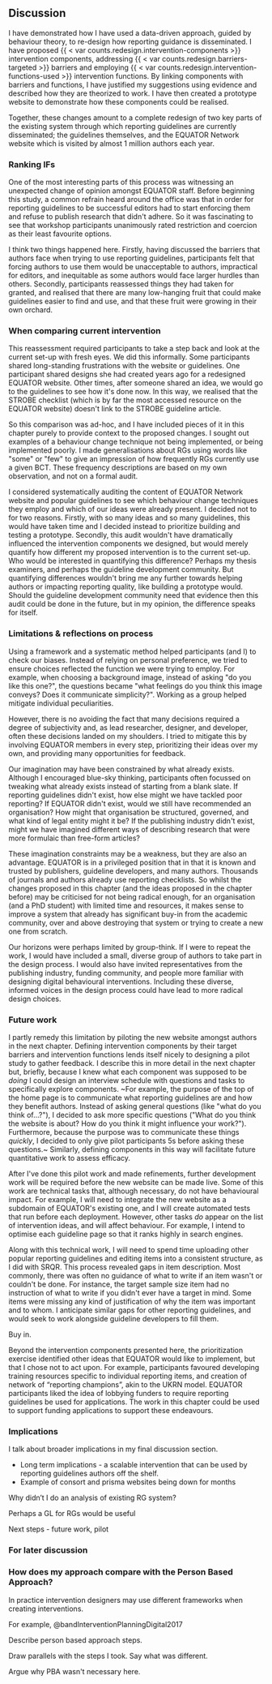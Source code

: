 ## Discussion

I have demonstrated how I have used a data-driven approach, guided by behaviour theory, to re-design how reporting guidance is disseminated. I have proposed {{ < var counts.redesign.intervention-components >}} intervention components, addressing {{ < var counts.redesign.barriers-targeted >}} barriers and employing {{ < var counts.redesign.intervention-functions-used >}} intervention functions. By linking components with barriers and functions, I have justified my suggestions using evidence and described how they are theorized to work. I have then created a prototype website to demonstrate how these components could be realised.

Together, these changes amount to a complete redesign of two key parts of the existing system through which reporting guidelines are currently disseminated; the guidelines themselves, and the EQUATOR Network website which is visited by almost 1 million authors each year.

### Ranking IFs

One of the most interesting parts of this process was witnessing an unexpected change of opinion amongst EQUATOR staff. Before beginning this study, a common refrain heard around the office was that in order for reporting guidelines to be successful editors had to start enforcing them and refuse to publish research that didn't adhere. So it was fascinating to see that workshop participants unanimously rated restriction and coercion as their least favourite options.

I think two things happened here. Firstly, having discussed the barriers that authors face when trying to use reporting guidelines, participants felt that forcing authors to use them would be unacceptable to authors, impractical for editors, and inequitable as some authors would face larger hurdles than others. Secondly, participants reassessed things they had taken for granted, and realised that there are many low-hanging fruit that could make guidelines easier to find and use, and that these fruit were growing in their own orchard.

### When comparing current intervention

This reassessment required participants to take a step back and look at the current set-up with fresh eyes. We did this informally. Some participants shared long-standing frustrations with the website or guidelines. One participant shared designs she had created years ago for a redesigned EQUATOR website. Other times, after someone shared an idea, we would go to the guidelines to see how it's done now. In this way, we realised that the STROBE checklist (which is by far the most accessed resource on the EQUATOR website) doesn't link to the STROBE guideline article.

So this comparison was ad-hoc, and I have included pieces of it in this chapter purely to provide context to the proposed changes. I sought out examples of a behaviour change technique not being implemented, or being implemented poorly. I made generalisations about RGs using words like "some" or "few" to give an impression of how frequently RGs currently use a given BCT. These frequency descriptions are based on my own observation, and not on a formal audit.

I considered systematically auditing the content of EQUATOR Network website and popular guidelines to see which behaviour change techniques they employ and which of our ideas were already present. I decided not to for two reasons. Firstly, with so many  ideas and so many guidelines, this would have taken time and I decided instead to prioritize building and testing a prototype. Secondly, this audit wouldn't have dramatically influenced the intervention components we designed, but would merely quantify how different my proposed intervention is to the current set-up. Who would be interested in quantifying this difference? Perhaps my thesis examiners, and perhaps the guideline development community. But quantifying differences wouldn't bring me any further towards helping authors or impacting reporting quality, like building a prototype would. Should the guideline development community need that evidence then this audit could be done in the future, but in my opinion, the difference speaks for itself.

### Limitations & reflections on process

Using a framework and a systematic method helped participants (and I) to check our biases. Instead of relying on personal preference, we tried to ensure choices reflected the function we were trying to employ. For example, when choosing a background image, instead of asking "do you like this one?", the questions became "what feelings do you think this image conveys? Does it communicate simplicity?". Working as a group helped mitigate individual peculiarities.

However, there is no avoiding the fact that many decisions required a degree of subjectivity and, as lead researcher, designer, and developer, often these decisions landed on my shoulders. I tried to mitigate this by involving EQUATOR members in every step, prioritizing their ideas over my own, and providing many opportunities for feedback.

Our imagination may have been constrained by what already exists. Although I encouraged blue-sky thinking, participants often focussed on tweaking what already exists instead of starting from a blank slate. If reporting guidelines didn't exist, how else might we have tackled poor reporting? If EQUATOR didn't exist, would we still have recommended an organisation? How might that organisation be structured, governed, and what kind of legal entity might it be? If the publishing industry didn't exist, might we have imagined different ways of describing research that were more formulaic than free-form articles?

These imagination constraints may be a weakness, but they are also an advantage. EQUATOR is in a privileged position that in that it is known and trusted by publishers, guideline developers, and many authors. Thousands of journals and authors already use reporting checklists. So whilst the changes proposed in this chapter (and the ideas proposed in the chapter before) may be criticised for not being radical enough, for an organisation (and a PhD student) with limited time and resources, it makes sense to improve a system that already has significant buy-in from the academic community, over and above destroying that system or trying to create a new one from scratch.

Our horizons were perhaps limited by group-think. If I were to repeat the work, I would have included a small, diverse group of authors to take part in the design process. I would also have invited representatives from the publishing industry, funding community, and people more familiar with designing digital behavioural interventions. Including these diverse, informed voices in the design process could have lead to more radical design choices.

### Future work

I partly remedy this limitation by piloting the new website amongst authors in the next chapter. Defining intervention components by their target barriers and intervention functions lends itself nicely to designing a pilot study to gather feedback. I describe this in more detail in the next chapter but, briefly, because I knew what each component was supposed to be _doing_ I could design an interview schedule with questions and tasks to specifically explore components. ~For example, the purpose of the top of the home page is to communicate what reporting guidelines are and how they benefit authors. Instead of asking general questions (like "what do you think of...?"), I decided to ask more specific questions ("What do you think the website is about? How do you think it might influence your work?"). Furthermore, because the purpose was to communicate these things _quickly_, I decided to only give pilot participants 5s before asking these questions.~ Similarly, defining components in this way will facilitate future quantitative work to assess efficacy.

After I've done this pilot work and made refinements, further development work will be required before the new website can be made live. Some of this work are technical tasks that, although necessary, do not have behavioural impact. For example, I will need to integrate the new website as a subdomain of EQUATOR's existing one, and I will create automated tests that run before each deployment. However, other tasks _do_ appear on the list of intervention ideas, and will affect behaviour. For example, I intend to optimise each guideline page so that it ranks highly in search engines.

Along with this technical work, I will need to spend time uploading other popular reporting guidelines and editing items into a consistent structure, as I did with SRQR. This process revealed gaps in item description. Most commonly, there was often no guidance of what to write if an item wasn't or couldn't be done. For instance, the target sample size item had no instruction of what to write if you didn't ever have a target in mind. Some items were missing any kind of justification of why the item was important and to whom. I anticipate similar gaps for other reporting guidelines, and would seek to work alongside guideline developers to fill them.

Buy in. 

Beyond the intervention components presented here, the prioritization exercise identified other ideas that EQUATOR would like to implement, but that I chose not to act upon. For example, participants favoured developing training resources specific to individual reporting items, and creation of network of “reporting champions”, akin to the UKRN model. EQUATOR participants liked the idea of lobbying funders to require reporting guidelines be used for applications. The work in this chapter could be used to support funding applications to support these endeavours. 

### Implications

I talk about broader implications in my final discussion section.  

- Long term implications - a scalable intervention that can be used by reporting guidelines authors off the shelf.
- Example of consort and prisma websites being down for months

Why didn’t I do an analysis of existing RG system?

Perhaps a GL for RGs would be useful

Next steps - future work, pilot

### For later discussion

### How does my approach compare with the Person Based Approach?

In practice intervention designers may use different frameworks when creating interventions.

For example, @bandInterventionPlanningDigital2017

Describe person based approach steps.

Draw parallels with the steps I took. Say what was different.

Argue why PBA wasn't necessary here.
